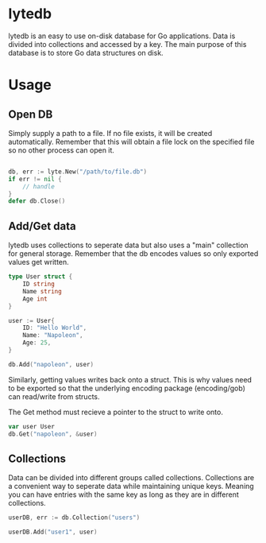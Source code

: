 # lytedb

lytedb is an easy to use on-disk database for Go applications. Data is divided into collections and accessed by a key. The main purpose 
of this database is to store Go data structures on disk.

# Usage

## Open DB

Simply supply a path to a file. If no file exists, it will be created automatically. Remember that this will obtain a file lock on the specified file so no other process can open it. 

``` go 

db, err := lyte.New("/path/to/file.db")
if err != nil {
    // handle
}
defer db.Close()

```

## Add/Get data

lytedb uses collections to seperate data but also uses a "main" collection for general storage. Remember that the db encodes values so only exported values get written.
``` go
type User struct {
    ID string
    Name string
    Age int
}

user := User{
    ID: "Hello World",
    Name: "Napoleon",
    Age: 25,
}

db.Add("napoleon", user)
```

Similarly, getting values writes back onto a struct. This is why values need to be exported so that the underlying encoding package (encoding/gob) can read/write from structs.

The Get method must recieve a pointer to the struct to write onto.

``` go
var user User
db.Get("napoleon", &user)
```

## Collections

Data can be divided into different groups called collections. Collections are a convenient way to seperate data while maintaining unique keys. Meaning you can have entries with the same key as long as they are in different collections.

``` go
userDB, err := db.Collection("users")

userDB.Add("user1", user)
```


